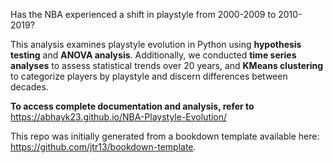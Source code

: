 Has the NBA experienced a shift in playstyle from 2000-2009 to 2010-2019?

This analysis examines playstyle evolution in Python using **hypothesis testing** and **ANOVA analysis**. Additionally, we conducted **time series analyses** to assess statistical trends over 20 years, and **KMeans clustering** to categorize players by playstyle and discern differences between decades.

**To access complete documentation and analysis, refer to** https://abhayk23.github.io/NBA-Playstyle-Evolution/

This repo was initially generated from a bookdown template available here: https://github.com/jtr13/bookdown-template.


